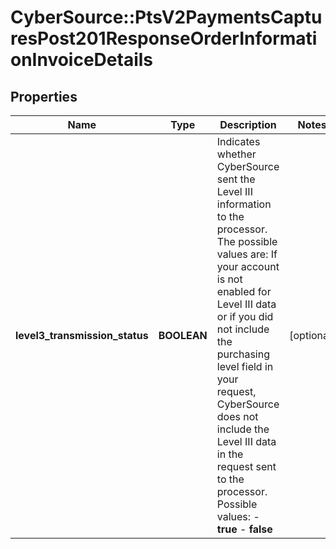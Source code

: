 # CyberSource::PtsV2PaymentsCapturesPost201ResponseOrderInformationInvoiceDetails

## Properties
Name | Type | Description | Notes
------------ | ------------- | ------------- | -------------
**level3_transmission_status** | **BOOLEAN** | Indicates whether CyberSource sent the Level III information to the processor. The possible values are:  If your account is not enabled for Level III data or if you did not include the purchasing level field in your request, CyberSource does not include the Level III data in the request sent to the processor.  Possible values: - **true** - **false**  | [optional] 


